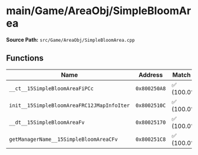 # main/Game/AreaObj/SimpleBloomArea

**Source Path:** `src/Game/AreaObj/SimpleBloomArea.cpp`

## Functions

| Name | Address | Match % |
|------|---------|---------|
| `__ct__15SimpleBloomAreaFiPCc` | `0x800250A8` | :white_check_mark: (100.0%) |
| `init__15SimpleBloomAreaFRC12JMapInfoIter` | `0x8002510C` | :white_check_mark: (100.0%) |
| `__dt__15SimpleBloomAreaFv` | `0x80025170` | :white_check_mark: (100.0%) |
| `getManagerName__15SimpleBloomAreaCFv` | `0x800251C8` | :white_check_mark: (100.0%) |